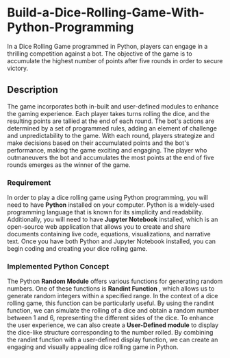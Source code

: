 # Build-a-Dice-Rolling-Game-With-Python-Programming

In a Dice Rolling Game programmed in Python, players can engage in a thrilling competition against a bot. The objective of the game is to accumulate the highest number of points after five rounds in order to secure victory. 

## Description
The game incorporates both in-built and user-defined modules to enhance the gaming experience. Each player takes turns rolling the dice, and the resulting points are tallied at the end of each round. The bot's actions are determined by a set of programmed rules, adding an element of challenge and unpredictability to the game. With each round, players strategize and make decisions based on their accumulated points and the bot's performance, making the game exciting and engaging. The player who outmaneuvers the bot and accumulates the most points at the end of five rounds emerges as the winner of the game. 

### Requirement
In order to play a dice rolling game using Python programming, you will need to have **Python** installed on your computer. Python is a widely-used programming language that is known for its simplicity and readability. Additionally, you will need to have **Jupyter Notebook** installed, which is an open-source web application that allows you to create and share documents containing live code, equations, visualizations, and narrative text. Once you have both Python and Jupyter Notebook installed, you can begin coding and creating your dice rolling game.

### Implemented Python Concept 
The Python **Random Module** offers various functions for generating random numbers. One of these functions is **Randint Function** , which allows us to generate random integers within a specified range. In the context of a dice rolling game, this function can be particularly useful. By using the randint function, we can simulate the rolling of a dice and obtain a random number between 1 and 6, representing the different sides of the dice. 
To enhance the user experience, we can also create a **User-Defined module** to display the dice-like structure corresponding to the number rolled.  By combining the randint function with a user-defined display function, we can create an engaging and visually appealing dice rolling game in Python.



